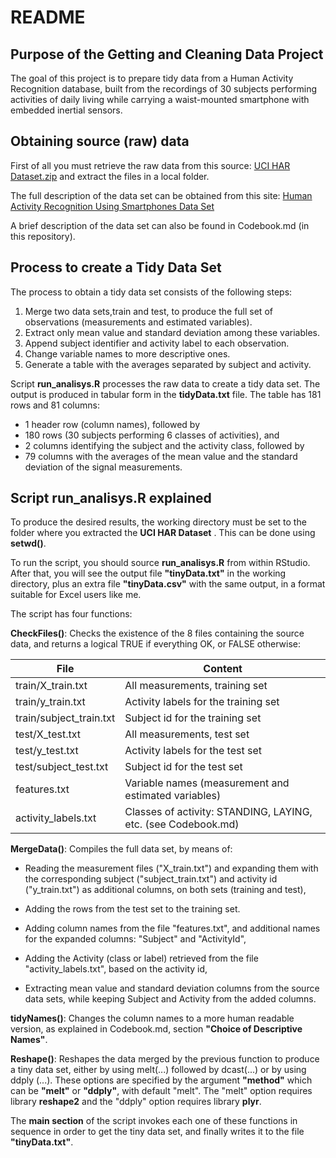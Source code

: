 # README
## Purpose of the Getting and Cleaning Data Project

The goal of this project is to prepare tidy data from a Human Activity Recognition database, built from the recordings of 30 subjects performing activities of daily living while carrying a waist-mounted smartphone with embedded inertial sensors.

## Obtaining source (raw) data

First of all you must retrieve the raw data from this source:
	[UCI HAR Dataset.zip](https://d396qusza40orc.cloudfront.net/getdata/projectfiles/UCI%20HAR%20Dataset.zip) 
and extract the files in a local folder.

The full description of the data set can be obtained from this site:
	[Human Activity Recognition Using Smartphones Data Set](http://archive.ics.uci.edu/ml/datasets/Human+Activity+Recognition+Using+Smartphones)

A brief description of the data set can also be found in Codebook.md (in this repository).

## Process to create a Tidy Data Set ###

The process to obtain a tidy data set consists of the following steps:

1. Merge two data sets,train and test, to produce the full set of  observations (measurements and estimated variables).
2. Extract only mean value and standard deviation among these variables.
2. Append subject identifier and activity label to each observation.
3. Change variable names to more descriptive ones.
4. Generate a table with the averages separated by subject and activity.

Script **run_analisys.R** processes the raw data to create a tidy data set. The output is produced in tabular form in the **tidyData.txt** file. The table has 181 rows and 81 columns:

-  1 header row (column names), followed by
-  180 rows (30 subjects performing 6 classes of activities), and
-  2 columns identifying the subject and the activity class, followed by
-  79 columns with the averages of the mean value and the standard deviation of the signal measurements.

## Script run_analisys.R explained ###

To produce the desired results, the working directory must be set to the folder where you extracted the **UCI HAR Dataset** . This can be done using **setwd()**.

To run the script, you should source **run_analisys.R** from within RStudio. After that, you will see the output file **"tinyData.txt"** in the working directory, plus an extra file **"tinyData.csv"** with the same output, in a format suitable for Excel users like me.

The script has four functions:

**CheckFiles()**: Checks the existence of the 8 files containing the source data, and returns a logical TRUE if everything OK, or FALSE otherwise:

| File                    | Content                                                      |
|-------------------------|---------------------------------------------------------------|
| train/X_train.txt       | All measurements, training set                                |
| train/y_train.txt       | Activity labels for the training set                          |
| train/subject_train.txt | Subject id for the training set                               |
| test/X_test.txt         | All measurements, test set                                    |
| test/y_test.txt         | Activity labels for the test set                              |
| test/subject_test.txt   | Subject id for the test set                                   |
| features.txt            | Variable names (measurement and estimated variables)          |
| activity_labels.txt     | Classes of activity: STANDING, LAYING, etc. (see Codebook.md) |

**MergeData()**: Compiles the full data set, by means of:
 
- Reading the measurement files ("X_train.txt") and expanding them with the corresponding subject ("subject\_train.txt") and activity id ("y\_train.txt") as additional columns, on both sets (training and test),

- Adding the rows from the test set to the training set.

- Adding column names from the file "features.txt", and additional names for the expanded columns: "Subject" and "ActivityId",
- Adding the Activity (class or label) retrieved from the file "activity_labels.txt", based on the activity id, 

- Extracting mean value and standard deviation columns from the source data sets, while keeping Subject and Activity from the added columns.

**tidyNames()**: Changes the column names to a more human readable version, as explained in Codebook.md, section **"Choice of Descriptive Names"**.

**Reshape()**: Reshapes the data merged by the previous function to produce a tiny data set, either by using melt(...) followed by dcast(...) or by using ddply (...). These options are specified by the argument **"method"** which can be **"melt"** or **"ddply"**, with default "melt". The "melt" option requires library **reshape2**  and the "ddply" option requires library **plyr**.

The **main section** of the script invokes each one of these functions in sequence in order to get the tiny data set, and finally writes it to the file **"tinyData.txt"**.



 






